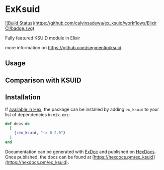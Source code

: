 # ExKsuid

[![Build Status](https://github.com/calvinsadewa/ex_ksuid/workflows/Elixir CI/badge.svg)](https://github.com/calvinsadewa/ex_ksuid/actions)

Fully featured KSUID module in Elixir

more information on https://github.com/segmentio/ksuid

## Usage

## Comparison with KSUID



## Installation

If [available in Hex](https://hex.pm/docs/publish), the package can be installed
by adding `ex_ksuid` to your list of dependencies in `mix.exs`:

```elixir
def deps do
  [
    {:ex_ksuid, "~> 0.2.0"}
  ]
end
```

Documentation can be generated with [ExDoc](https://github.com/elixir-lang/ex_doc)
and published on [HexDocs](https://hexdocs.pm). Once published, the docs can
be found at [https://hexdocs.pm/ex_ksuid](https://hexdocs.pm/ex_ksuid).

